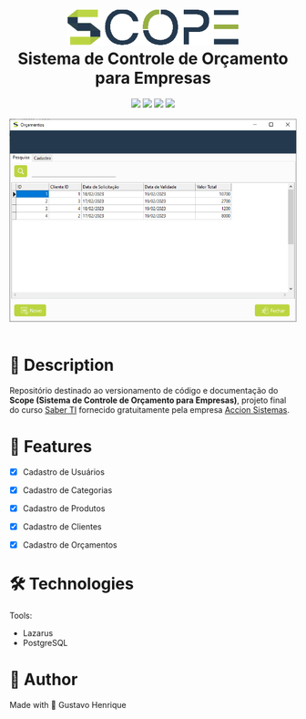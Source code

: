<h1 align="center">
    <img src="github-assets/scope-logo-final.png" width="300"/>
    <br>
    Sistema de Controle de Orçamento para Empresas
</h1>



<div align="center">
    <img src="https://img.shields.io/github/languages/top/gustavohps10/scope-lazarus?color=BBD540"/>
    <img src="https://img.shields.io/github/commit-activity/w/Gustavohps10/scope-lazarus?color=BBD540"/>
    <img src="https://img.shields.io/github/created-at/gustavohps10/scope-lazarus?color=24394E"/>
    <img src="https://img.shields.io/github/license/gustavohps10/scope-lazarus?color=24394E"/>
</div>

<div align="center">
    <br>
    <img src="github-assets/sample.png" />
</div>
<br>

# :page_with_curl: Description
<p>
Repositório destinado ao versionamento de código e documentação do <b>Scope (Sistema de Controle de Orçamento para Empresas)</b>, projeto final do curso <a target="_blank" href="https://www.softwarebymaringa.com.br/realizacao/235/saber_ti.html">Saber TI</a> fornecido gratuitamente pela empresa <a target="_blank" href="https://accion.com.br/">Accion Sistemas</a>.
</p>

# :game_die: Features
- [x] Cadastro de Usuários
- [x] Cadastro de Categorias
- [x] Cadastro de Produtos
- [x] Cadastro de Clientes
- [x] Cadastro de Orçamentos


# :hammer_and_wrench: Technologies
Tools:
- Lazarus
- PostgreSQL

# :adult: Author
Made with 💜 Gustavo Henrique
